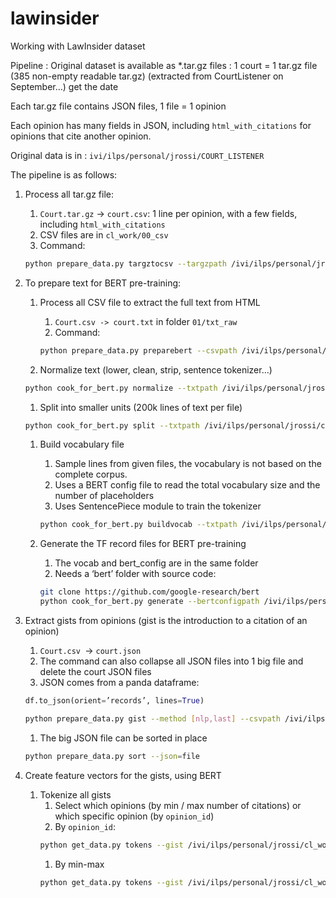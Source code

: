 # lawinsider
Working with LawInsider dataset

Pipeline :
Original dataset is available as *.tar.gz files : 
1 court = 1 tar.gz file (385 non-empty readable tar.gz) (extracted from CourtListener on September…) get the date

Each tar.gz file contains JSON files, 1 file = 1 opinion

Each opinion has many fields in JSON, including `html_with_citations` for opinions that cite another opinion.

Original data is in : `ivi/ilps/personal/jrossi/COURT_LISTENER`

The pipeline is as follows:  
1. Process all tar.gz file:
    1. `Court.tar.gz`  -> `court.csv`: 1 line per opinion, with a few fields, including `html_with_citations`  
    1. CSV files are in `cl_work/00_csv`    
    1. Command: 
    ```bash
    python prepare_data.py targztocsv --targzpath /ivi/ilps/personal/jrossi/COURT_LISTENER/opinions --dest /ivi/ilps/personal/jrossi/cl_work/00_csv --nbworkers=N
    ```
   
1. To prepare text for BERT pre-training:
    1. Process all CSV file to extract the full text from HTML
        1. `Court.csv -> court.txt` in folder `01/txt_raw`
        1. Command: 
        ```bash
        python prepare_data.py preparebert --csvpath /ivi/ilps/personal/jrossi/cl_work/00_csv --tag html_with_citations --dest /ivi/ilps/personal/jrossi/cl_work/01_txt_raw --nbworkers=N 
        ``` 
   
    1. Normalize text (lower, clean, strip, sentence tokenizer…)
    ```bash
    python cook_for_bert.py normalize --txtpath /ivi/ilps/personal/jrossi/cl_work/01_txt_raw --dest /ivi/ilps/personal/jrossi/cl_work/02_txt_normalized_unprocessed --nbworkers=N
    ```

    1. Split into smaller units (200k lines of text per file)
    ```bash
    python cook_for_bert.py split --txtpath /ivi/ilps/personal/jrossi/cl_work/02_txt_normalized_unprocessed --dest /ivi/ilps/personal/jrossi/cl_work/02_txt_normalized_split --size 200000 --nbworkers=N
    ```

    1. Build vocabulary file
        1. Sample lines from given files, the vocabulary is not based on the complete corpus. 
        1. Uses a BERT config file to read the total vocabulary size and the number of placeholders
        1. Uses SentencePiece module to train the tokenizer
        ```bash
        python cook_for_bert.py buildvocab --txtpath /ivi/ilps/personal/jrossi/cl_work/02_txt_normalized_split --spmprefix model --samplesize 20000000 --bertconfig bert_config.json --dest /ivi/ilps/personal/jrossi/cl_work/03_vocab --nbworkers=N
        ```

    1. Generate the TF record files for BERT pre-training
        1. The vocab and bert_config are in the same folder
        1. Needs a ‘bert’ folder with source code: 
        ```bash
       git clone https://github.com/google-research/bert
       python cook_for_bert.py generate --bertconfigpath /ivi/ilps/personal/jrossi/cl_work/03_vocab --bertsrcpath ~/repos/bert --txtpath /ivi/ilps/personal/jrossi/cl_work/02_txt_normalized_split -- pretrainpath /ivi/ilps/personal/jrossi/cl_work/04_tfrecords --nbworkers=N  
       ```

1. Extract gists from opinions (gist is the introduction to a citation of an opinion)
    1. `Court.csv `-> `court.json`
    1. The command can also collapse all JSON files into 1 big file and delete the court JSON files
    1. JSON comes from a panda dataframe: 
    ```python
    df.to_json(orient=’records’, lines=True)
    ```
    ```bash
    python prepare_data.py gist --method [nlp,last] --csvpath /ivi/ilps/personal/jrossi/cl_work/00_csv --gather /ivi/ilps/personal/jrossi/cl_work/10_catchphrases/gists.csv --dest /ivi/ilps/personal/jrossi/cl_work/10_catchphrases --json --nbworkers=N
    ```
    1. The big JSON file can be sorted in place
    ```bash
    python prepare_data.py sort --json=file
    ```
    
1. Create feature vectors for the gists, using BERT
    1. Tokenize all gists
        1. Select which opinions (by min / max number of citations)  or which specific opinion (by `opinion_id`)
        1. By `opinion_id`: 
        ```bash
        python get_data.py tokens --gist /ivi/ilps/personal/jrossi/cl_work/10_catchphrases/sorted_gists.json --cited_opid <id> --cache_tokens tokens --nb_workers=N
        ```
        1. By min-max 
        ```bash
        python get_data.py tokens --gist /ivi/ilps/personal/jrossi/cl_work/10_catchphrases/sorted_gists.json --min 20 --max 1000 --cache_tokens tokens_min_20_max_1000 --nb_workers=N
        ```
